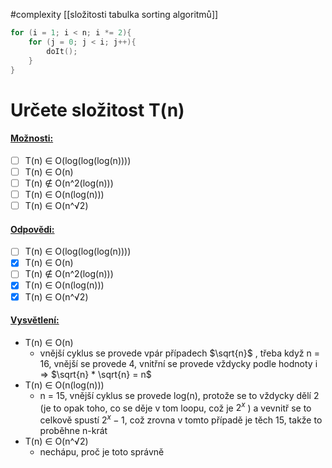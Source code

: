 #complexity
[[složitosti tabulka sorting algoritmů]]

```c
for (i = 1; i < n; i *= 2){
	for (j = 0; j < i; j++){
		doIt();
	}
}
```
# Určete složitost T(n)
#### <u>Možnosti:</u>
- [ ] T(n) ∈ O(log(log(log(n))))
- [ ] T(n) ∈ O(n)
- [ ] T(n) ∉ O(n^2(log(n)))
- [ ] T(n) ∈ O(n(log(n)))
- [ ] T(n) ∈ O(n^√2)

#### <u>Odpovědi:</u>
- [ ] T(n) ∈ O(log(log(log(n))))
- [x] T(n) ∈ O(n)
- [ ] T(n) ∉ O(n^2(log(n)))
- [x] T(n) ∈ O(n(log(n)))
- [x] T(n) ∈ O(n^√2)

#### <u>Vysvětlení:</u>
-  T(n) ∈ O(n)
	- vnější cyklus se provede vpár případech $\sqrt{n}$ , třeba když n = 16, vnější se provede 4, vnitřní se provede vždycky podle hodnoty i => $\sqrt{n} * \sqrt{n} = n$
- T(n) ∈ O(n(log(n)))
	- n = 15, vnější cyklus se provede log(n), protože se to vždycky dělí 2 (je to opak toho, co se děje v tom loopu, což je $2^x$ ) a vevnitř se to celkově spustí $2^x - 1$, což zrovna v tomto případě je těch 15, takže to proběhne n-krát
- T(n) ∈ O(n^√2)
	- nechápu, proč je toto správně